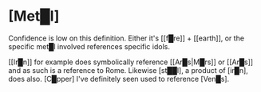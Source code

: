 # **[Met█l]**

Confidence is low on this definition.  Either it's [[f█re]] + [[earth]], or the specific met█l involved references specific idols.

[[Ir█n]] for example does symbolically reference [[Ar█s|M█rs]] or [[Ar█s]] and as such is a reference to Rome.  Likewise [st██l], a product of [ir█n], does also.  [C█pper] I've definitely seen used to reference [Ven█s].
